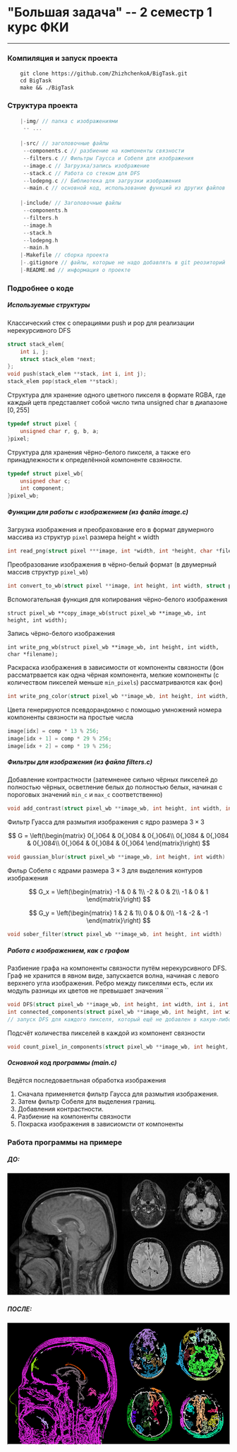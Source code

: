 # "Большая задача" -- 2 семестр 1 курс ФКИ 
___

### Компиляция и запуск проекта 

```
    git clone https://github.com/ZhizhchenkoA/BigTask.git
    cd BigTask
    make && ./BigTask
```

### Структура проекта 

```c
    |-img/ // папка с изображениями
     -- ...

    |-src/ // заголовочные файлы
     --components.c // разбиение на компоненты связности
     --filters.c // Фильтры Гаусса и Собеля для изображения
     --image.c // Загрузка/запись изображение
     --stack.c // Работа со стеком для DFS
     --lodepng.c // Библиотека для загрузки изображения
     --main.c // основной код, использование функций из других файлов

    |-include/ // Заголовочные файлы
     --components.h
     --filters.h
     --image.h
     --stack.h 
     --lodepng.h
     --main.h
    |-Makefile // сборка проекта
    |-.gitignore // файлы, которые не надо добавлять в git реозиторий
    |-README.md // информация о проекте 
```

### Подробнее о коде

##### Используемые структуры
 Классический стек с операциями push и pop для реализации нерекурсивного DFS
```c
struct stack_elem{
    int i, j;
    struct stack_elem *next;
};
void push(stack_elem **stack, int i, int j);
stack_elem pop(stack_elem **stack);
```
Структура для хранение одного цветного пикселя в формате RGBA, где каждый цетв представляет собой число типа unsigned char в диапазоне $[0, 255]$

```c
typedef struct pixel {
    unsigned char r, g, b, a;
}pixel;
```

Структура для хранения чёрно-белого пикселя, а также его принадлежности к определённой компоненте свзяности.
```c
typedef struct pixel_wb{
    unsigned char c;
    int component;
}pixel_wb;
```

##### Функции для работы с изображением (из фалйа image.c)

Загрузка изображения и преобрахование его в формат двумерного массива из структур `pixel` размера $\text{height} \times \text{width}$ 
```c
int read_png(struct pixel ***image, int *width, int *height, char *filename);
```

Преобразование изображения в чёрно-белый формат (в двумерный массив структур `pixel_wb`) 
```c
int convert_to_wb(struct pixel **image, int height, int width, struct pixel_wb **image_wb)
```

Вспомогательная функция для копирования чёрно-белого изображения
```с
struct pixel_wb **copy_image_wb(struct pixel_wb **image_wb, int height, int width);
```

Запись чёрно-белого изображения
```с
int write_png_wb(struct pixel_wb **image_wb, int height, int width, char *filename);
```

Раскраска изображения в зависимости от компоненты связности (фон рассматрвается как одна чёрная компонента, мелкие компоненты (с количеством пикселей меньше `min_pixels`) рассматриваются как фон)

```c
int write_png_color(struct pixel_wb **image_wb, int height, int width, int *componets_arr, int min_pixels, char *filename);
```

Цвета генерируются псевдорандомно с помощью умножений номера компоненты связности на простые числа

```c
image[idx] = comp * 13 % 256;
image[idx + 1] = comp * 29 % 256;
image[idx + 2] = comp * 19 % 256;
```

##### Фильтры для изображения (из файла filters.c)

Добавление контрастности (затемненее сильно чёрных пикселей до полностью чёрных, осветление белых до полностью белых, начиная с пороговых значений `min_c` и `max_c` соответственно)

```c
void add_contrast(struct pixel_wb **image_wb, int height, int width, int max_c, int min_c);
```

Фильтр Гуасса для размытия изображения с ядро размера $3 \times 3$ 

$$
    G = \left(\begin{matrix}
    0{,}064 & 0{,}084 & 0{,}064\\
    0{,}084 & 0{,}084 & 0{,}084\\
    0{,}064 & 0{,}084 & 0{,}064
    \end{matrix}\right)
$$

```c
void gaussian_blur(struct pixel_wb **image_wb, int height, int width)
```

Фильр Собеля с ядрами размера $3 \times 3$ для выделения контуров изображения

$$
    G_x = \left(\begin{matrix}
    -1 & 0 & 1\\
    -2 & 0 & 2\\
    -1 & 0 & 1
    \end{matrix}\right)
$$

$$
    G_y = \left(\begin{matrix}
    1 & 2 & 1\\
    0 & 0 & 0\\
    -1 & -2 & -1
    \end{matrix}\right)
$$

```c
void sober_filter(struct pixel_wb **image_wb, int height, int width)
```

##### Работа с изображением, как с графом 

Разбиение графа на компоненты связности путём нерекурсивного DFS. Граф не хранится в явном виде, запускается волна, начиная с левого верхнего угла изображения. Ребро между пикселями есть, если их модуль разницы их цветов не превышает значения ``

```c
void DFS(struct pixel_wb **image_wb, int height, int width, int i, int j, int diff, int idx_component);
int connected_components(struct pixel_wb **image_wb, int height, int width, int diff)
// запуск DFS для каждого пикселя, который ещё не добавлен в какую-либо компоненты
```

Подсчёт количества пикселей в каждой из компонент связности
```c
void count_pixel_in_components(struct pixel_wb **image_wb, int height, int width, int *componets_arr);
```

##### Основной код программы (main.c)

Ведётся последоваетльная обработка изображения 
1) Сначала применяется фильтр Гаусса для размытия изображения.
2) Затем фильтр Собеля для выделения границ.
3) Добавления контрастности.
4) Разбиение на компоненты связности
5) Покраска изображения в зависиомсти от компоненты

### Работа программы на примере
##### ДО:
![alt text](image-1.png)

##### ПОСЛЕ:
![alt text](image.png)

